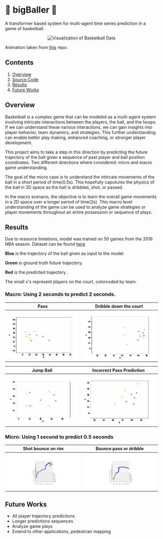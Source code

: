 # :basketball: bigBaller :basketball:
A transformer based system for multi-agent time series prediction in a game of basketball.

<p style="text-align:center;">
 <img src="img/warriors.gif" alt="Visualization of Basketball Data" width="500" >
 
 Animation taken from [this](https://github.com/linouk23/NBA-Player-Movements) repo.
</p>



## Contents
1. [Overview](#overview)
2. [Source Code](src/)
3. [Results](#results)
4. [Future Works](#future-works)

## Overview
Basketball is a complex game that can be modeled as a multi-agent system involving intricate interactions between the players, the ball, and the hoops. If we can understand these various interactions, we can gain insights into player behavior, team dynamics, and strategies. This further understanding can enable better play making, enhanced coaching, or stronger player development. 

This project aims to take a step in this direction by predicting the future trajectory of the ball given a sequence of past player and ball position coordinates. Two different directions where considered: micro and macro game understanding. 

The goal of the micro case is to understand the intircate movements of the ball in a short period of time(0.5s). This hopefully caputures the physics of the ball in 3D space as the ball is dribbled, shot, or passed. 

In the macro scenario, the objective is to learn the overall game movements in a 2D space over a longer period of time(2s). This macro level understanding of the game can be used to analyze game strategies or player movements throughout an entire possession or sequence of plays. 
## Results
Due to resource limiations, model was trained on 50 games from the 2016 NBA season. Dataset can be found [here](https://github.com/linouk23/NBA-Player-Movements)

**Blue** is the trajectory of the ball given as input to the model. 

**Green** is ground truth future trajectory. 

**Red** is the predicted trajectory . 

The small x's represent players on the court, colorcoded by team. 


### Macro: Using 2 seconds to predict 2 seconds. 
| Pass | Dribble down the court |
| :------------: | :-----------: |
| ![pass prediction](img/inbound_pass.gif) | ![dribble prediction](img/dribble.gif) |


| Jump Ball  | Incorrect Pass Prediction |
| :------------: | :-----------: |
| ![](img/jump_ball.gif) |![](img/wrong_pass.gif)|




### Micro: Using 1 second to predict 0.5 seconds

| Shot bounce on rim  | Bounce pass or dribble |
| :------------: | :-----------: |
| ![Shot prediction](img/micro1.gif) |![Wrong pass prediction](img/micro2.gif)|

## Future Works
- All player trajectory predictions
- Longer predictions sequences
- Analyze game plays 
- Extend to other applications, pedestrian mapping


